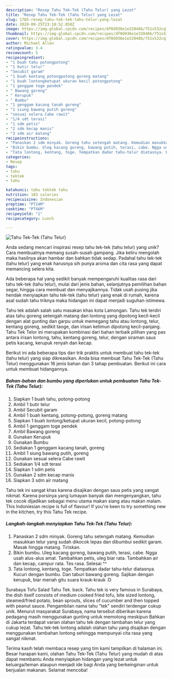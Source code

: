 ```yaml
---
description: "Resep Tahu Tek-Tek (Tahu Telur) yang Lezat"
title: "Resep Tahu Tek-Tek (Tahu Telur) yang Lezat"
slug: 1785-resep-tahu-tek-tek-tahu-telur-yang-lezat
date: 2020-09-25T23:18:52.058Z
image: https://img-global.cpcdn.com/recipes/df0d936e1e32048b/751x532cq70/tahu-tek-tek-tahu-telur-foto-resep-utama.jpg
thumbnail: https://img-global.cpcdn.com/recipes/df0d936e1e32048b/751x532cq70/tahu-tek-tek-tahu-telur-foto-resep-utama.jpg
cover: https://img-global.cpcdn.com/recipes/df0d936e1e32048b/751x532cq70/tahu-tek-tek-tahu-telur-foto-resep-utama.jpg
author: Michael Allen
ratingvalue: 3.4
reviewcount: 5
recipeingredient:
- "1 buah tahu potongpotong"
- "1 butir telur"
- "Secubit garam"
- "1 buah kentang potongpotong goreng matang"
- "1 buah lontongketupat ukuran kecil potongpotong"
- "1 genggam toge pendek"
- " Bawang goreng"
- " Kerupuk"
- " Bumbu"
- "1 genggam kacang tanah goreng"
- "1 siung bawang putih goreng"
- "sesuai selera Cabe rawit"
- "1/4 sdt terasi"
- "1 sdm petis"
- "2 sdm kecap manis"
- "3 sdm air matang"
recipeinstructions:
- "Panaskan 2 sdm minyak. Goreng tahu setengah matang. Kemudian masukkan telur yang sudah dikocok lepas dan dibumbui sedikit garam. Masak hingga matang. Tiriskan."
- "Bikin bumbu. Uleg kacang goreng, bawang putih, terasi, cabe. Ngga usah alus-alus amat. Tambahkan petis, uleg biar rata. Tambahkan air dan kecap, campur rata. Tes rasa. Selesai ^^"
- "Tata lontong, kentang, toge. Tempatkan dadar tahu-telur diatasnya. Kucuri dengan bumbu. Dan taburi bawang goreng. Sajikan dengan kerupuk, biar meriah gitu suara krauk-krauk :D"
categories:
- Resep
tags:
- tahu
- tektek
- tahu

katakunci: tahu tektek tahu 
nutrition: 183 calories
recipecuisine: Indonesian
preptime: "PT24M"
cooktime: "PT46M"
recipeyield: "1"
recipecategory: Lunch

---
```



![Tahu Tek-Tek (Tahu Telur)](https://img-global.cpcdn.com/recipes/df0d936e1e32048b/751x532cq70/tahu-tek-tek-tahu-telur-foto-resep-utama.jpg)

Anda sedang mencari inspirasi resep tahu tek-tek (tahu telur) yang unik? Cara membuatnya memang susah-susah gampang. Jika keliru mengolah maka hasilnya akan hambar dan bahkan tidak sedap. Padahal tahu tek-tek (tahu telur) yang enak harusnya sih punya aroma dan cita rasa yang dapat memancing selera kita.

Ada beberapa hal yang sedikit banyak mempengaruhi kualitas rasa dari tahu tek-tek (tahu telur), mulai dari jenis bahan, selanjutnya pemilihan bahan segar, hingga cara membuat dan menyajikannya. Tidak usah pusing jika hendak menyiapkan tahu tek-tek (tahu telur) yang enak di rumah, karena asal sudah tahu triknya maka hidangan ini dapat menjadi suguhan istimewa.

Tahu tek adalah salah satu masakan khas kota Lamongan. Tahu tek terdiri atas tahu goreng setengah matang dan lontong yang dipotong kecil-kecil dengan alat gunting dan garpu untuk memegang tahu atau lontong, telur, kentang goreng, sedikit taoge, dan irisan ketimun dipotong kecil-panjang. Tahu Tek Telor ini merupakan kombinasi dari bahan terbaik pilihan yang pas antara irisan lontong, tahu, kentang goreng, telur, dengan siraman saus petis kacang, kerupuk renyah dan kecap.


Berikut ini ada beberapa tips dan trik praktis untuk membuat tahu tek-tek (tahu telur) yang siap dikreasikan. Anda bisa membuat Tahu Tek-Tek (Tahu Telur) menggunakan 16 jenis bahan dan 3 tahap pembuatan. Berikut ini cara untuk membuat hidangannya.

<!--inarticleads1-->

##### Bahan-bahan dan bumbu yang diperlukan untuk pembuatan Tahu Tek-Tek (Tahu Telur):

1. Siapkan 1 buah tahu, potong-potong
1. Ambil 1 butir telur
1. Ambil Secubit garam
1. Ambil 1 buah kentang, potong-potong, goreng matang
1. Siapkan 1 buah lontong/ketupat ukuran kecil, potong-potong
1. Ambil 1 genggam toge pendek
1. Ambil  Bawang goreng
1. Gunakan  Kerupuk
1. Gunakan  Bumbu
1. Sediakan 1 genggam kacang tanah, goreng
1. Ambil 1 siung bawang putih, goreng
1. Gunakan sesuai selera Cabe rawit
1. Sediakan 1/4 sdt terasi
1. Siapkan 1 sdm petis
1. Gunakan 2 sdm kecap manis
1. Siapkan 3 sdm air matang


Tahu tek ini sangat khas karena disajikan dengan saus petis yang sangat nikmat. Karena porsinya yang lumayan banyak dan mengenyangkan, tahu tek cocok dijadikan sebagai menu utama makan siang atau makan malam. This Indoniesian recipe is full of flavour! If you&#39;re keen to try something new in the kitchen, try this Tahu Tek recipe. 

<!--inarticleads2-->

##### Langkah-langkah menyiapkan Tahu Tek-Tek (Tahu Telur):

1. Panaskan 2 sdm minyak. Goreng tahu setengah matang. Kemudian masukkan telur yang sudah dikocok lepas dan dibumbui sedikit garam. Masak hingga matang. Tiriskan.
1. Bikin bumbu. Uleg kacang goreng, bawang putih, terasi, cabe. Ngga usah alus-alus amat. Tambahkan petis, uleg biar rata. Tambahkan air dan kecap, campur rata. Tes rasa. Selesai ^^
1. Tata lontong, kentang, toge. Tempatkan dadar tahu-telur diatasnya. Kucuri dengan bumbu. Dan taburi bawang goreng. Sajikan dengan kerupuk, biar meriah gitu suara krauk-krauk :D


Surabaya Tofu Salad Tahu Tek. back. Tahu tek is very famous in Surabaya, the dish itself consists of medium cooked fried tofu, bite sized lontong, steamed/fried potato, bean sprouts, slices of cucumber and then topped with peanut sauce. Pengambilan nama tahu &#34;tek&#34; sendiri terdengar cukup unik. Menurut masyarakat Surabaya, nama tersebut diberikan karena pedagang masih menggunakan gunting untuk memotong meskipun Bahkan di Jakarta terdapat varian olahan tahu tek dengan tambahan telur yang cukup lezat. Tahu tek-tek lontong adalah olahan tahu yang disajikan dengan menggunakan tambahan lontong sehingga mempunyai cita rasa yang sangat nikmat. 

Terima kasih telah membaca resep yang tim kami tampilkan di halaman ini. Besar harapan kami, olahan Tahu Tek-Tek (Tahu Telur) yang mudah di atas dapat membantu Anda menyiapkan hidangan yang lezat untuk keluarga/teman ataupun menjadi ide bagi Anda yang berkeinginan untuk berjualan makanan. Selamat mencoba!
